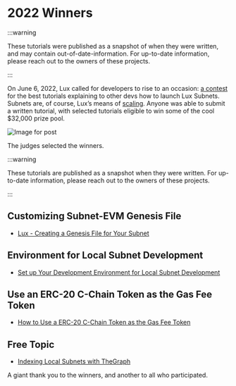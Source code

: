 # 2022 Winners

:::warning

These tutorials were published as a snapshot of when they were written,
and may contain out-of-date-information.
For up-to-date information, please reach out to the owners of these
projects.

:::

On June 6, 2022, Lux called for developers to rise to an occasion: [a
contest](https://medium.com/luxlux/launches-subnet-tutorial-contest-with-32k-in-prizes-e8c81c731f2a)
for the best tutorials explaining to other devs how to launch Lux Subnets.
Subnets are, of course, Lux’s means of [scaling](https://medium.com/luxlux/its-time-infinitely-scale-with-subnets-ab7cc91efa7f).
Anyone was able to submit a written tutorial, with selected tutorials eligible
to win some of the cool $32,000 prize pool.

![Image for post](/img/subnet-tutorial-winners.png)

The judges selected the winners.

:::warning

These tutorials are published as a snapshot when they were written.
For up-to-date information, please reach out to the owners of these
projects.

:::


## Customizing Subnet-EVM Genesis File

- [Lux - Creating a Genesis File for Your Subnet](./2022/lux-subnet-customization/README.md)

## Environment for Local Subnet Development

- [Set up Your Development Environment for Local Subnet Development](./2022/local-subnet-development/README.md)

## Use an ERC-20 C-Chain Token as the Gas Fee Token

- [How to Use a ERC-20 C-Chain Token as the Gas Fee Token](./2022/erc20-as-subnet-gas-token/README.md)

## Free Topic

- [Indexing Local Subnets with TheGraph](2022/theGraph-index/README.md)

A giant thank you to the winners, and another to all who participated.
